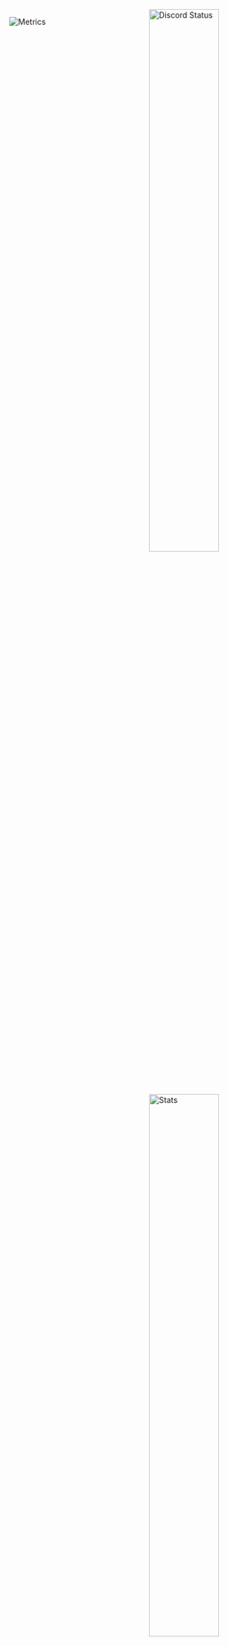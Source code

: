 


<a href="https://discord.com/users/485414045516562443" target="_blank">
    <img width="50%" align="right" alt="Discord Status" src="https://lanyard.cnrad.dev/api/485414045516562443?bg=1f1f1f&borderRadius=5px">
</a>
<a href="https://wakatime.com/@a349595f-c233-4890-84fc-4ac26e802843" target="_blank">
    <img width="50%" align="right" alt="Stats" src="https://github-readme-stats.vercel.app/api/wakatime?username=@a349595f-c233-4890-84fc-4ac26e802843&theme=dark&border_radius=5px&bg_color=1f1f1f&border_color=1f1f1f&icon_color=58a6ff&show_icons=true&disable_animations=true">
</a>

![Metrics](https://metrics.lecoq.io/doniczek?template=classic&base=header%2C%20activity%2C%20community%2C%20repositories%2C%20metadata&base.indepth=false&base.hireable=false&base.skip=false&config.timezone=Europe%2FWarsaw)


